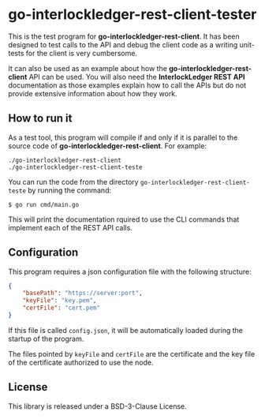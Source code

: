 #  go-interlockledger-rest-client-tester

This is the test program for **go-interlockledger-rest-client**. It has been
designed to test calls to the API and debug the client code as a writing 
unit-tests for the client is very cumbersome.

It can also be used as an example about how the
**go-interlockledger-rest-client** API can be used. You will also need the
**InterlockLedger REST API** documentation as those examples explain how to
call the APIs but do not provide extensive information about how they work.

## How to run it

As a test tool, this program will compile if and only if it is parallel to the
source code of **go-interlockledger-rest-client**. For example:

```
./go-interlockledger-rest-client
./go-interlockledger-rest-client-teste
```

You can run the code from the directory `go-interlockledger-rest-client-teste`
by running the command:

```
$ go run cmd/main.go
```

This will print the documentation rquired to use the CLI commands that
implement each of the REST API calls.

## Configuration

This program requires a json configuration file with the following structure:

```json
{
    "basePath": "https://server:port",
    "keyFile": "key.pem",
    "certFile": "cert.pem"    
}
```

If this file is called `config.json`, it will be automatically loaded during the
startup of the program.

The files pointed by `keyFile` and `certFile` are the certificate and the key 
file of the certificate authorized to use the node.

## License

This library is released under a BSD-3-Clause License.
